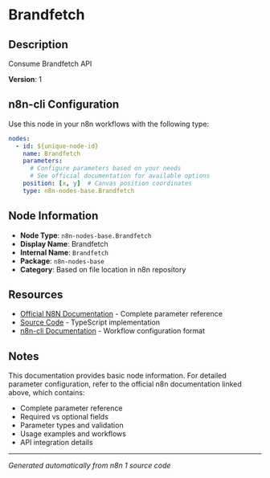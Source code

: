 # Brandfetch

## Description

Consume Brandfetch API

**Version**: 1

## n8n-cli Configuration

Use this node in your n8n workflows with the following type:

```yaml
nodes:
  - id: ${unique-node-id}
    name: Brandfetch
    parameters:
      # Configure parameters based on your needs
      # See official documentation for available options
    position: [x, y]  # Canvas position coordinates
    type: n8n-nodes-base.Brandfetch
```

## Node Information

- **Node Type**: `n8n-nodes-base.Brandfetch`
- **Display Name**: Brandfetch
- **Internal Name**: `Brandfetch`
- **Package**: `n8n-nodes-base`
- **Category**: Based on file location in n8n repository

## Resources

- [Official N8N Documentation](https://docs.n8n.io/integrations/builtin/app-nodes/n8n-nodes-base.brandfetch/) - Complete parameter reference
- [Source Code](https://github.com/n8n-io/n8n/blob/master/packages/nodes-base/nodes/Brandfetch/Brandfetch.node.ts) - TypeScript implementation
- [n8n-cli Documentation](https://github.com/edenreich/n8n-cli) - Workflow configuration format

## Notes

This documentation provides basic node information. For detailed parameter configuration, 
refer to the official n8n documentation linked above, which contains:

- Complete parameter reference
- Required vs optional fields
- Parameter types and validation
- Usage examples and workflows
- API integration details

---
*Generated automatically from n8n 1 source code*
